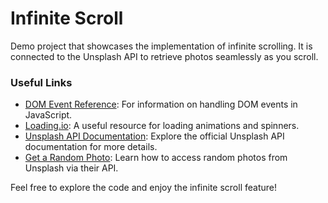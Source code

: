 # Infinite Scroll

Demo project that showcases the implementation of infinite scrolling. It is connected to the Unsplash API to retrieve photos seamlessly as you scroll.

### Useful Links
- [DOM Event Reference](https://www.w3schools.com/jsref/dom_obj_event.asp): For information on handling DOM events in JavaScript.
- [Loading.io](https://loading.io/): A useful resource for loading animations and spinners.
- [Unsplash API Documentation](https://unsplash.com/documentation): Explore the official Unsplash API documentation for more details.
- [Get a Random Photo](https://unsplash.com/documentation#get-a-random-photo): Learn how to access random photos from Unsplash via their API.

Feel free to explore the code and enjoy the infinite scroll feature!
